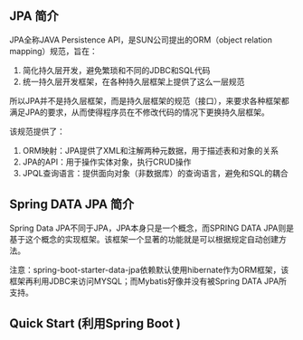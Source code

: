 ## JPA 简介
JPA全称JAVA Persistence API，是SUN公司提出的ORM（object relation mapping）规范，旨在：

1. 简化持久层开发，避免繁琐和不同的JDBC和SQL代码
2. 统一持久层开发框架，在各种持久层框架上提供了这么一层规范

所以JPA并不是持久层框架，而是持久层框架的规范（接口），来要求各种框架都满足JPA的要求，从而使得程序员在不修改代码的情况下更换持久层框架。

该规范提供了：

1. ORM映射：JPA提供了XML和注解两种元数据，用于描述表和对象的关系
2. JPA的API：用于操作实体对象，执行CRUD操作
3. JPQL查询语言：提供面向对象（非数据库）的查询语言，避免和SQL的耦合


## Spring DATA JPA 简介
Spring Data JPA不同于JPA，JPA本身只是一个概念，而SPRING DATA JPA则是基于这个概念的实现框架。该框架一个显著的功能就是可以根据规定自动创建方法。

注意：spring-boot-starter-data-jpa依赖默认使用hibernate作为ORM框架，该框架再利用JDBC来访问MYSQL；而Mybatis好像并没有被Spring DATA JPA所支持。


## Quick Start (利用Spring Boot )


